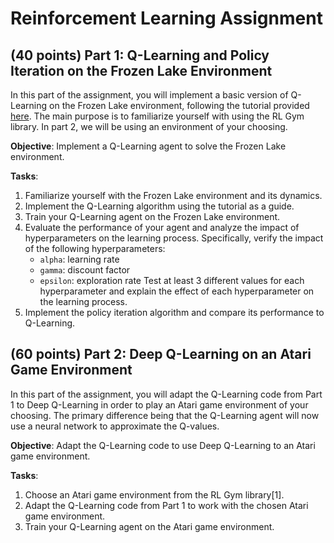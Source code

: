 # Reinforcement Learning Assignment

## (40 points) Part 1: Q-Learning and Policy Iteration on the Frozen Lake Environment

In this part of the assignment, you will implement a basic version of Q-Learning on the Frozen Lake environment, following the tutorial provided [here](https://gymnasium.farama.org/tutorials/training_agents/FrozenLake_tuto/).
The main purpose is to familiarize yourself with using the RL Gym library. In part 2, we will be using an environment of your choosing.

**Objective**: Implement a Q-Learning agent to solve the Frozen Lake environment.

**Tasks**:

1. Familiarize yourself with the Frozen Lake environment and its dynamics.
2. Implement the Q-Learning algorithm using the tutorial as a guide.
3. Train your Q-Learning agent on the Frozen Lake environment.
4. Evaluate the performance of your agent and analyze the impact of hyperparameters on the learning process. Specifically, verify the impact of the following hyperparameters:
    - `alpha`: learning rate
    - `gamma`: discount factor
    - `epsilon`: exploration rate
    Test at least 3 different values for each hyperparameter and explain the effect of each hyperparameter on the learning process.
5. Implement the policy iteration algorithm and compare its performance to Q-Learning.

## (60 points) Part 2: Deep Q-Learning on an Atari Game Environment

In this part of the assignment, you will adapt the Q-Learning code from Part 1 to Deep Q-Learning in order to play an Atari game environment of your choosing. The primary difference being that the Q-Learning agent will now use a neural network to approximate the Q-values.

**Objective**: Adapt the Q-Learning code to use Deep Q-Learning to an Atari game environment.

**Tasks**:

1. Choose an Atari game environment from the RL Gym library[1].
2. Adapt the Q-Learning code from Part 1 to work with the chosen Atari game environment.
3. Train your Q-Learning agent on the Atari game environment.